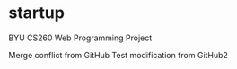 # startup
BYU CS260 Web Programming Project

Merge conflict from GitHub
Test modification from GitHub2
